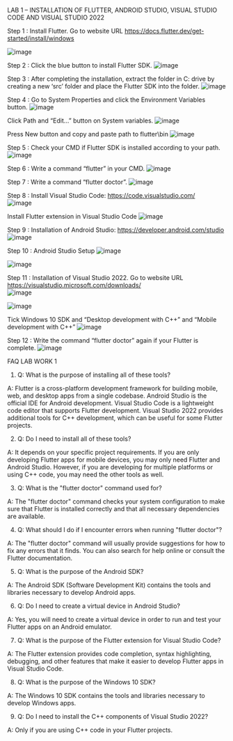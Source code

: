 LAB 1 –  INSTALLATION OF FLUTTER, ANDROID STUDIO, VISUAL STUDIO CODE AND VISUAL STUDIO 2022

Step 1 : Install Flutter. Go to website URL https://docs.flutter.dev/get-started/install/windows

<img src="https://github.com/addff/2310-ICT602/blob/main/M3CS2666A/Team%201%20-%20Solidariti/Lab%20Work%201/image/lab1.png?raw=true" alt="image" width="auto" height="auto"> 

Step 2 : Click the blue button to install Flutter SDK.
<img src="https://github.com/addff/2310-ICT602/blob/main/M3CS2666A/Team%201%20-%20Solidariti/Lab%20Work%201/image/lab1a.png?raw=true" alt="image" width="auto" height="auto">

Step 3 : After completing the installation, extract the folder in C: drive by creating a new ‘src’ folder and place the Flutter SDK into the folder.
<img src="https://github.com/addff/2310-ICT602/blob/main/M3CS2666A/Team%201%20-%20Solidariti/Lab%20Work%201/image/lab1b.png?raw=true" alt="image" width="auto" height="auto">
 
Step 4 : Go to System Properties and click the Environment Variables button.
<img src="https://github.com/addff/2310-ICT602/blob/main/M3CS2666A/Team%201%20-%20Solidariti/Lab%20Work%201/image/lab1c.png?raw=true" alt="image" width="auto" height="auto">

Click Path and “Edit…” button on System variables.
<img src="https://github.com/addff/2310-ICT602/blob/main/M3CS2666A/Team%201%20-%20Solidariti/Lab%20Work%201/image/lab1d.png?raw=true" alt="image" width="auto" height="auto">

Press New button and copy and paste path to flutter\bin
<img src="https://github.com/addff/2310-ICT602/blob/main/M3CS2666A/Team%201%20-%20Solidariti/Lab%20Work%201/image/lab1e.png?raw=true" alt="image" width="auto" height="auto">

Step 5 : Check your CMD if Flutter SDK is installed according to your path.
<img src="https://github.com/addff/2310-ICT602/blob/main/M3CS2666A/Team%201%20-%20Solidariti/Lab%20Work%201/image/lab1f.png?raw=true" alt="image" width="auto" height="auto">

Step 6 : Write a command “flutter” in your CMD.
<img src="https://github.com/addff/2310-ICT602/blob/main/M3CS2666A/Team%201%20-%20Solidariti/Lab%20Work%201/image/lab1g.png?raw=true" alt="image" width="auto" height="auto">
 
Step 7 : Write a command “flutter doctor”.
<img src="https://github.com/addff/2310-ICT602/blob/main/M3CS2666A/Team%201%20-%20Solidariti/Lab%20Work%201/image/lab1h.png?raw=true" alt="image" width="auto" height="auto">

Step 8 : Install Visual Studio Code: https://code.visualstudio.com/   
<img src="https://github.com/addff/2310-ICT602/blob/main/M3CS2666A/Team%201%20-%20Solidariti/Lab%20Work%201/image/lab1i.png?raw=true" alt="image" width="auto" height="auto">

Install Flutter extension in Visual Studio Code 
<img src="https://github.com/addff/2310-ICT602/blob/main/M3CS2666A/Team%201%20-%20Solidariti/Lab%20Work%201/image/lab1j.png?raw=true" alt="image" width="auto" height="auto">

Step 9 : Installation of Android Studio: https://developer.android.com/studio 
<img src="https://github.com/addff/2310-ICT602/blob/main/M3CS2666A/Team%201%20-%20Solidariti/Lab%20Work%201/image/lab1k.png?raw=true" alt="image" width="auto" height="auto">

Step 10 : Android Studio Setup
<img src="https://github.com/addff/2310-ICT602/blob/main/M3CS2666A/Team%201%20-%20Solidariti/Lab%20Work%201/image/lab1l.png?raw=true" alt="image" width="auto" height="auto">

<img src="https://github.com/addff/2310-ICT602/blob/main/M3CS2666A/Team%201%20-%20Solidariti/Lab%20Work%201/image/lab1m.png?raw=true" alt="image" width="auto" height="auto">
 
Step 11 : Installation of Visual Studio 2022. Go to website URL https://visualstudio.microsoft.com/downloads/  
<img src="https://github.com/addff/2310-ICT602/blob/main/M3CS2666A/Team%201%20-%20Solidariti/Lab%20Work%201/image/lab1n.png?raw=true" alt="image" width="auto" height="auto">

<img src="https://github.com/addff/2310-ICT602/blob/main/M3CS2666A/Team%201%20-%20Solidariti/Lab%20Work%201/image/lab1o.png?raw=true" alt="image" width="auto" height="auto">

Tick Windows 10 SDK and “Desktop development with C++” and “Mobile development with C++”
<img src="https://github.com/addff/2310-ICT602/blob/main/M3CS2666A/Team%201%20-%20Solidariti/Lab%20Work%201/image/lab1p.png?raw=true" alt="image" width="auto" height="auto">
 
Step 12 : Write the command “flutter doctor” again if your Flutter is complete.
<img src="https://github.com/addff/2310-ICT602/blob/main/M3CS2666A/Team%201%20-%20Solidariti/Lab%20Work%201/image/image.png?raw=true" alt="image" width="auto" height="auto">


FAQ LAB WORK 1

1. Q: What is the purpose of installing all of these tools?

A: Flutter is a cross-platform development framework for building mobile, web, and desktop apps from a single codebase. Android Studio is the official IDE for Android development. Visual Studio Code is a lightweight code editor that supports Flutter development. Visual Studio 2022 provides additional tools for C++ development, which can be useful for some Flutter projects.

2. Q: Do I need to install all of these tools?

A: It depends on your specific project requirements. If you are only developing Flutter apps for mobile devices, you may only need Flutter and Android Studio. However, if you are developing for multiple platforms or using C++ code, you may need the other tools as well.

3. Q: What is the "flutter doctor" command used for?

A: The "flutter doctor" command checks your system configuration to make sure that Flutter is installed correctly and that all necessary dependencies are available.

4. Q: What should I do if I encounter errors when running "flutter doctor"?

A: The "flutter doctor" command will usually provide suggestions for how to fix any errors that it finds. You can also search for help online or consult the Flutter documentation.

5. Q: What is the purpose of the Android SDK?

A: The Android SDK (Software Development Kit) contains the tools and libraries necessary to develop Android apps.

6. Q: Do I need to create a virtual device in Android Studio?

A: Yes, you will need to create a virtual device in order to run and test your Flutter apps on an Android emulator.

7. Q: What is the purpose of the Flutter extension for Visual Studio Code?

A: The Flutter extension provides code completion, syntax highlighting, debugging, and other features that make it easier to develop Flutter apps in Visual Studio Code.

8. Q: What is the purpose of the Windows 10 SDK?

A: The Windows 10 SDK contains the tools and libraries necessary to develop Windows apps.

9. Q: Do I need to install the C++ components of Visual Studio 2022?

A: Only if you are using C++ code in your Flutter projects.


